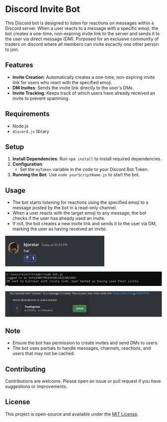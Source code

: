 # Discord Invite Bot

This Discord bot is designed to listen for reactions on messages within a Discord server. When a user reacts to a message with a specific emoji, the bot creates a one-time, non-expiring invite link to the server and sends it to the user via direct message (DM). Purposed for an exclusive community of traders on discord where all members can invite excactly one other person to join.

## Features

- **Invite Creation**: Automatically creates a one-time, non-expiring invite link for users who react with the specified emoji.
- **DM Invites**: Sends the invite link directly to the user's DMs.
- **Invite Tracking**: Keeps track of which users have already received an invite to prevent spamming.

## Requirements

- Node.js
- `discord.js` library

## Setup

1. **Install Dependencies**: Run `npm install` to install required dependencies.
2. **Configuration**:
   - Set the `myToken` variable in the code to your Discord Bot Token.
3. **Running the Bot**: Use `node yourScriptName.js` to start the bot.

## Usage

- The bot starts listening for reactions using the specified emoji to a message posted by the bot in a read-only channel. 
- When a user reacts with the target emoji to any message, the bot checks if the user has already used an invite.
- If not, the bot creates a new invite link and sends it to the user via DM, marking the user as having received an invite.

![Reaction](./reaction.png "Terminal")

![Invite](./invite.png "Terminal")

![Message](./message.png "Terminal")

## Note

- Ensure the bot has permission to create invites and send DMs to users.
- The bot uses partials to handle messages, channels, reactions, and users that may not be cached.

## Contributing

Contributions are welcome. Please open an issue or pull request if you have suggestions or improvements.

## License

This project is open-source and available under the [MIT License](https://opensource.org/licenses/MIT).
